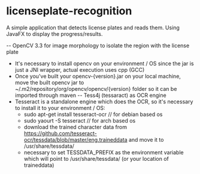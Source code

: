 # licenseplate-recognition

A simple application that detects license plates and reads them.
Using JavaFX to display the progress/results.

-- OpenCV 3.3 for image morphology to isolate the region with the license plate
   - It's necessary to install opencv on your environment / OS since the jar is just a JNI wrapper, 
     actual execution uses cpp (GCC)
   - Once you've built your opencv-{version}.jar on your local machine,
     move the built opencv jar to ~/.m2/repository/org/opencv/opencv/{version} folder so it can be imported through maven
-- Tess4j (tessaract) as OCR engine 
   - Tesseract is a standalone engine which does the OCR,
     so it's necessary to install it to your environment / OS:
     - sudo apt-get install tesseract-ocr // for debian based os
     - sudo yaourt -S tesseract // for arch based os
     - download the trained character data from https://github.com/tesseract-ocr/tessdata/blob/master/eng.traineddata
       and move it to /usr/share/tessdata/
     - necessary to set TESSDATA_PREFIX as the environment variable which will point to /usr/share/tessdata/ (or your location of traineddata)
